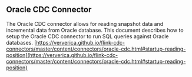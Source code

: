 
## Oracle CDC Connector

The Oracle CDC connector allows for reading snapshot data and incremental data from Oracle database. This document describes how to setup the Oracle CDC connector to run SQL queries against Oracle databases.
[https://ververica.github.io/flink-cdc-connectors/master/content/connectors/oracle-cdc.html#startup-reading-position](https://ververica.github.io/flink-cdc-connectors/master/content/connectors/oracle-cdc.html#startup-reading-position)

